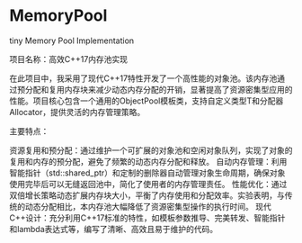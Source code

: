 # MemoryPool
tiny Memory Pool Implementation

项目名称：高效C++17内存池实现

在此项目中，我采用了现代C++17特性开发了一个高性能的对象池。该内存池通过预分配和复用内存块来减少动态内存分配的开销，显著提高了资源密集型应用的性能。项目核心包含一个通用的ObjectPool模板类，支持自定义类型T和分配器Allocator，提供灵活的内存管理策略。

主要特点：

资源复用和预分配：通过维护一个可扩展的对象池和空闲对象队列，实现了对象的复用和内存的预分配，避免了频繁的动态内存分配和释放。
自动内存管理：利用智能指针（std::shared_ptr）和定制的删除器自动管理对象生命周期，确保对象使用完毕后可以无缝返回池中，简化了使用者的内存管理责任。
性能优化：通过双倍增长策略动态扩展内存块大小，平衡了内存使用和分配效率。实验表明，与传统的动态分配相比，本内存池大幅降低了资源密集型操作的执行时间。
现代C++设计：充分利用C++17标准的特性，如模板参数推导、完美转发、智能指针和lambda表达式等，编写了清晰、高效且易于维护的代码。

